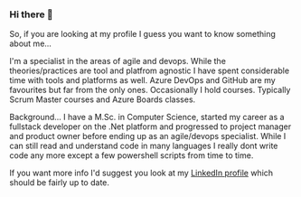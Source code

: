 ### Hi there 👋

So, if you are looking at my profile I guess you want to know something about me...

I'm a specialist in the areas of agile and devops. While the theories/practices are tool and platfrom agnostic I have spent considerable time with tools and platforms as well. Azure DevOps and GitHub are my favourites but far from the only ones. Occasionally I hold courses. Typically Scrum Master courses and Azure Boards classes. 

Background... I have a M.Sc. in Computer Science, started my career as a fullstack developer on the .Net platform and progressed to project manager and product owner before ending up as an agile/devops specialist. While I can still read and understand code in many languages I really dont write code any more except a few powershell scripts from time to time. 

If you want more info I'd suggest you look at my [LinkedIn profile](https://www.linkedin.com/in/jesperfernstrom) which should be fairly up to date. 

<!--
**jesfer/jesfer** is a ✨ _special_ ✨ repository because its `README.md` (this file) appears on your GitHub profile.

Here are some ideas to get you started:

- 🔭 I’m currently working on ...
- 🌱 I’m currently learning ...
- 👯 I’m looking to collaborate on ...
- 🤔 I’m looking for help with ...
- 💬 Ask me about ...
- 📫 How to reach me: ...
- 😄 Pronouns: ...
- ⚡ Fun fact: ...
- random change testing code spaces :) 
-->
